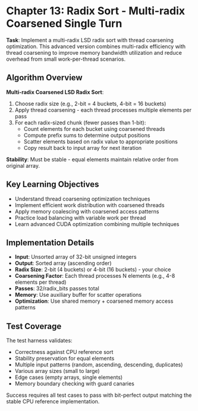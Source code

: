# Chapter 13: Radix Sort - Multi-radix Coarsened Single Turn

**Task**: Implement a multi-radix LSD radix sort with thread coarsening optimization. This advanced version combines multi-radix efficiency with thread coarsening to improve memory bandwidth utilization and reduce overhead from small work-per-thread scenarios.

## Algorithm Overview

**Multi-radix Coarsened LSD Radix Sort**:
1. Choose radix size (e.g., 2-bit = 4 buckets, 4-bit = 16 buckets)
2. Apply thread coarsening - each thread processes multiple elements per pass
3. For each radix-sized chunk (fewer passes than 1-bit):
   - Count elements for each bucket using coarsened threads
   - Compute prefix sums to determine output positions
   - Scatter elements based on radix value to appropriate positions
   - Copy result back to input array for next iteration

**Stability**: Must be stable - equal elements maintain relative order from original array.

## Key Learning Objectives

- Understand thread coarsening optimization techniques
- Implement efficient work distribution with coarsened threads
- Apply memory coalescing with coarsened access patterns
- Practice load balancing with variable work per thread
- Learn advanced CUDA optimization combining multiple techniques

## Implementation Details

- **Input**: Unsorted array of 32-bit unsigned integers
- **Output**: Sorted array (ascending order)
- **Radix Size**: 2-bit (4 buckets) or 4-bit (16 buckets) - your choice
- **Coarsening Factor**: Each thread processes N elements (e.g., 4-8 elements per thread)
- **Passes**: 32/radix_bits passes total
- **Memory**: Use auxiliary buffer for scatter operations
- **Optimization**: Use shared memory + coarsened memory access patterns

## Test Coverage

The test harness validates:
- Correctness against CPU reference sort
- Stability preservation for equal elements
- Multiple input patterns (random, ascending, descending, duplicates)
- Various array sizes (small to large)
- Edge cases (empty arrays, single elements)
- Memory boundary checking with guard canaries

Success requires all test cases to pass with bit-perfect output matching the stable CPU reference implementation.